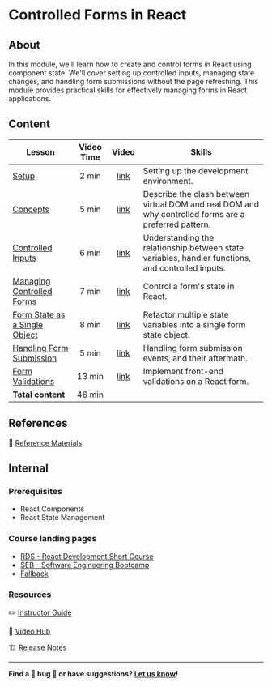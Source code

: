 <h1>
  <span class="prefix"></span>
  <span class="headline">Controlled Forms in React</span>
</h1>

## About

In this module, we'll learn how to create and control forms in React using component state. We'll cover setting up controlled inputs, managing state changes, and handling form submissions without the page refreshing. This module provides practical skills for effectively managing forms in React applications.

## Content

| Lesson | Video Time | Video | Skills |
| ------ | :--------: | :---: | ------ |
| [Setup](./setup/README.md)                                                 |  2 min | [link](https://generalassembly.wistia.com/medias/cz3lva23to) | Setting up the development environment.                                                               |
| [Concepts](./concepts/README.md)                                           |  5 min | [link](https://generalassembly.wistia.com/medias/hk8ci1ndaj) | Describe the clash between virtual DOM and real DOM and why controlled forms are a preferred pattern. |
| [Controlled Inputs](./controlled-inputs/README.md)                         |  6 min | [link](https://generalassembly.wistia.com/medias/8x33kkj9e5) | Understanding the relationship between state variables, handler functions, and controlled inputs.     |
| [Managing Controlled Forms](./managing-controlled-forms/README.md)         |  7 min | [link](https://generalassembly.wistia.com/medias/v8nvp8arkl) | Control a form's state in React.                                                                      |
| [Form State as a Single Object](./form-state-as-a-single-object/README.md) |  8 min | [link](https://generalassembly.wistia.com/medias/cpfo7u54nf) | Refactor multiple state variables into a single form state object.                                    |
| [Handling Form Submission](./handling-form-submission/README.md)           |  5 min | [link](https://generalassembly.wistia.com/medias/5bweqi4a99) | Handling form submission events, and their aftermath.                                                 |
| [Form Validations](./form-validations/README.md)                           | 13 min | [link](https://generalassembly.wistia.com/medias/w12crjh2r9) | Implement front-end validations on a React form.                                                      |
| **Total content**                                                          | 46 min |                                                              |                                                                                                       |

## References

📖 [Reference Materials](./references/README.md)

## Internal

### Prerequisites

- React Components
- React State Management

### Course landing pages

- [RDS - React Development Short Course](https://pages.git.generalassemb.ly/modular-curriculum-all-courses/controlled-forms-in-react/canvas-landing-pages/rds.html)
- [SEB - Software Engineering Bootcamp](https://pages.git.generalassemb.ly/modular-curriculum-all-courses/controlled-forms-in-react/canvas-landing-pages/seb.html)
- [Fallback](https://pages.git.generalassemb.ly/modular-curriculum-all-courses/controlled-forms-in-react/canvas-landing-pages/fallback.html)

### Resources

✏️ [Instructor Guide](./internal-resources/instructor-guide.md)

🎥 [Video Hub](./internal-resources/video-hub.md)

🏗️ [Release Notes](./internal-resources/release-notes.md)

---

**Find a 👾 bug 👾 or have suggestions? [Let us know](https://pages.git.generalassemb.ly/modular-curriculum-all-courses/universal-resources-internal/module-feedback.html)!**
